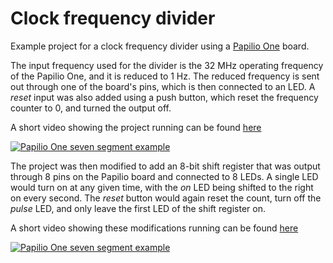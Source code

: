 # Clock frequency divider

Example project for a clock frequency divider using a [Papilio One](http://papilio.cc/index.php?n=Papilio.PapilioOne) board.

The input frequency used for the divider is the 32 MHz operating frequency of the Papilio One, and it is reduced to 1 Hz.
The reduced frequency is sent out through one of the board's pins, which is then connected to an LED.
A *reset* input was also added using a push button, which reset the frequency counter to 0, and turned the output off.

A short video showing the project running can be found [here](https://www.youtube.com/watch?v=lgwjHOryijY "Papilio One seven segment example")

[![Papilio One seven segment example](http://img.youtube.com/vi/lgwjHOryijY/0.jpg)](https://www.youtube.com/watch?v=lgwjHOryijY)

The project was then modified to add an 8-bit shift register that was output through 8 pins on the Papilio board and connected to 8 LEDs.
A single LED would turn on at any given time, with the *on* LED being shifted to the right on every second.
The *reset* button would again reset the count, turn off the *pulse* LED, and only leave the first LED of the shift register on.

A short video showing these modifications running can be found [here](https://www.youtube.com/watch?v=rB8X5M3ruT8 "Papilio One seven segment example")

[![Papilio One seven segment example](http://img.youtube.com/vi/rB8X5M3ruT8/0.jpg)](https://www.youtube.com/watch?v=rB8X5M3ruT8)
